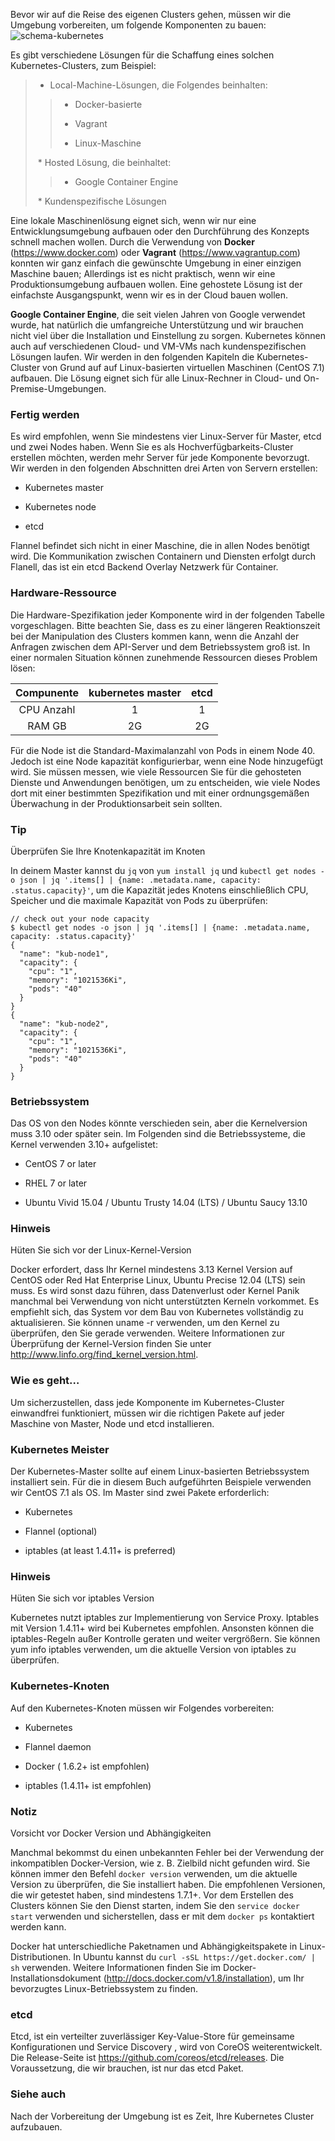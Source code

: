 Bevor wir auf die Reise des eigenen Clusters gehen, müssen wir die Umgebung vorbereiten, um folgende Komponenten zu bauen:
![schema-kubernetes](https://www.packtpub.com/graphics/9781788297615/graphics/B05161_01_04.jpg)

Es gibt verschiedene Lösungen für die Schaffung eines solchen Kubernetes-Clusters, zum Beispiel:

> * Local-Machine-Lösungen, die Folgendes beinhalten:
>
>> * Docker-basierte
>>
>> * Vagrant
>>
>> * Linux-Maschine
>
 > * Hosted Lösung, die beinhaltet:
>
>>
>> * Google Container Engine
>>
>
> * Kundenspezifische Lösungen
>


Eine lokale Maschinenlösung eignet sich, wenn wir nur eine Entwicklungsumgebung aufbauen oder den Durchführung des Konzepts schnell machen wollen. Durch die Verwendung von **Docker** (https://www.docker.com) oder **Vagrant** (https://www.vagrantup.com) konnten wir ganz einfach die gewünschte Umgebung in einer einzigen Maschine bauen; Allerdings ist es nicht praktisch, wenn wir eine Produktionsumgebung aufbauen wollen. Eine gehostete Lösung ist der einfachste Ausgangspunkt, wenn wir es in der Cloud bauen wollen.

**Google Container Engine**, die seit vielen Jahren von Google verwendet wurde, hat natürlich die umfangreiche  Unterstützung  und wir brauchen nicht viel über die Installation und Einstellung zu sorgen. Kubernetes können auch auf verschiedenen Cloud- und VM-VMs nach kundenspezifischen Lösungen laufen. Wir werden in den folgenden Kapiteln die Kubernetes-Cluster von Grund auf auf Linux-basierten virtuellen Maschinen (CentOS 7.1) aufbauen. Die Lösung eignet sich für alle Linux-Rechner in Cloud- und On-Premise-Umgebungen.

### Fertig werden

Es wird empfohlen, wenn Sie mindestens vier Linux-Server für Master, etcd und zwei Nodes haben. Wenn Sie es als Hochverfügbarkeits-Cluster erstellen möchten, werden mehr Server für jede Komponente bevorzugt. Wir werden in den folgenden Abschnitten drei Arten von Servern erstellen:

* Kubernetes master

* Kubernetes node

* etcd

Flannel befindet sich nicht in einer Maschine, die in allen Nodes benötigt wird. Die Kommunikation zwischen Containern und Diensten erfolgt durch Flanell, das ist ein etcd Backend Overlay Netzwerk für Container.

### Hardware-Ressource

Die Hardware-Spezifikation jeder Komponente wird in der folgenden Tabelle vorgeschlagen. Bitte beachten Sie, dass es zu einer längeren Reaktionszeit bei der Manipulation des Clusters kommen kann, wenn die Anzahl der Anfragen zwischen dem API-Server und dem Betriebssystem groß ist. In einer normalen Situation können zunehmende Ressourcen dieses Problem lösen:

|Compunente | kubernetes master|etcd|
| :---: | :---: | :---: |
|CPU Anzahl|1|1|
|RAM GB|2G|2G|

Für die Node ist die Standard-Maximalanzahl von Pods in einem Node 40. Jedoch ist eine Node kapazität konfigurierbar, wenn eine Node hinzugefügt wird. Sie müssen messen, wie viele Ressourcen Sie für die gehosteten Dienste und Anwendungen benötigen, um zu entscheiden, wie viele Nodes dort mit einer bestimmten Spezifikation und mit einer ordnungsgemäßen Überwachung in der Produktionsarbeit sein sollten.

### Tip 
Überprüfen Sie Ihre Knotenkapazität im Knoten

In deinem Master kannst du `jq` von `yum install jq` und `kubectl get nodes -o json | jq '.items[] | {name: .metadata.name, capacity: .status.capacity}'`, um die Kapazität jedes Knotens einschließlich CPU, Speicher und die maximale Kapazität von Pods zu überprüfen:
```
// check out your node capacity
$ kubectl get nodes -o json | jq '.items[] | {name: .metadata.name, capacity: .status.capacity}'
{
  "name": "kub-node1",
  "capacity": {
    "cpu": "1",
    "memory": "1021536Ki",
    "pods": "40"
  }
}
{
  "name": "kub-node2",
  "capacity": {
    "cpu": "1",
    "memory": "1021536Ki",
    "pods": "40"
  }
}
```

### Betriebssystem

Das OS von den Nodes könnte verschieden sein, aber die Kernelversion muss 3.10 oder später sein. Im Folgenden sind die Betriebssysteme, die Kernel verwenden 3.10+ aufgelistet:

* CentOS 7 or later

* RHEL 7 or later

* Ubuntu Vivid 15.04 / Ubuntu Trusty 14.04 (LTS) / Ubuntu Saucy 13.10

### Hinweis
Hüten Sie sich vor der Linux-Kernel-Version

Docker erfordert, dass Ihr Kernel mindestens 3.13 Kernel Version auf CentOS oder Red Hat Enterprise Linux,  Ubuntu Precise 12.04 (LTS) sein muss. Es wird sonst dazu führen, dass Datenverlust oder Kernel Panik manchmal bei Verwendung von nicht unterstützten Kerneln vorkommet. Es empfiehlt sich, das System vor dem Bau von Kubernetes vollständig zu aktualisieren. Sie können uname -r verwenden, um den Kernel zu überprüfen, den Sie gerade verwenden. Weitere Informationen zur Überprüfung der Kernel-Version finden Sie unter http://www.linfo.org/find_kernel_version.html.

### Wie es geht…

Um sicherzustellen, dass jede Komponente im Kubernetes-Cluster einwandfrei funktioniert, müssen wir die richtigen Pakete auf jeder Maschine von Master, Node und etcd installieren.

### Kubernetes Meister

Der Kubernetes-Master sollte auf einem Linux-basierten Betriebssystem installiert sein. Für die in diesem Buch aufgeführten Beispiele verwenden wir CentOS 7.1 als OS. Im Master sind zwei Pakete erforderlich:

* Kubernetes

* Flannel (optional)

* iptables (at least 1.4.11+ is preferred)

### Hinweis
Hüten Sie sich vor iptables Version

Kubernetes nutzt iptables zur Implementierung von Service Proxy. Iptables mit Version 1.4.11+ wird bei Kubernetes empfohlen. Ansonsten können die iptables-Regeln außer Kontrolle geraten und weiter vergrößern. Sie können yum info iptables verwenden, um die aktuelle Version von iptables zu überprüfen.

### Kubernetes-Knoten

Auf den Kubernetes-Knoten müssen wir Folgendes vorbereiten:

* Kubernetes

* Flannel daemon

* Docker ( 1.6.2+ ist empfohlen)

* iptables (1.4.11+ ist empfohlen)

### Notiz
Vorsicht vor Docker Version und Abhängigkeiten

Manchmal bekommst du einen unbekannten Fehler bei der Verwendung der inkompatiblen Docker-Version, wie z. B. Zielbild nicht gefunden wird. Sie können immer den Befehl `docker version` verwenden, um die aktuelle Version zu überprüfen, die Sie installiert haben. Die empfohlenen Versionen, die wir getestet haben, sind mindestens 1.7.1+. Vor dem Erstellen des Clusters können Sie den Dienst starten, indem Sie den `service docker start` verwenden und sicherstellen, dass er mit dem `docker ps` kontaktiert werden kann.

Docker hat unterschiedliche Paketnamen und Abhängigkeitspakete in Linux-Distributionen. In Ubuntu kannst du `curl -sSL https://get.docker.com/ |  sh` verwenden. Weitere Informationen finden Sie im Docker-Installationsdokument (http://docs.docker.com/v1.8/installation), um Ihr bevorzugtes Linux-Betriebssystem zu finden.

### etcd

Etcd, ist ein verteilter zuverlässiger Key-Value-Store für gemeinsame Konfigurationen und Service Discovery , wird von CoreOS weiterentwickelt. Die Release-Seite ist https://github.com/coreos/etcd/releases. Die Voraussetzung, die wir brauchen, ist nur das etcd Paket.

### Siehe auch

Nach der Vorbereitung der Umgebung ist es Zeit, Ihre Kubernetes Cluster aufzubauen.